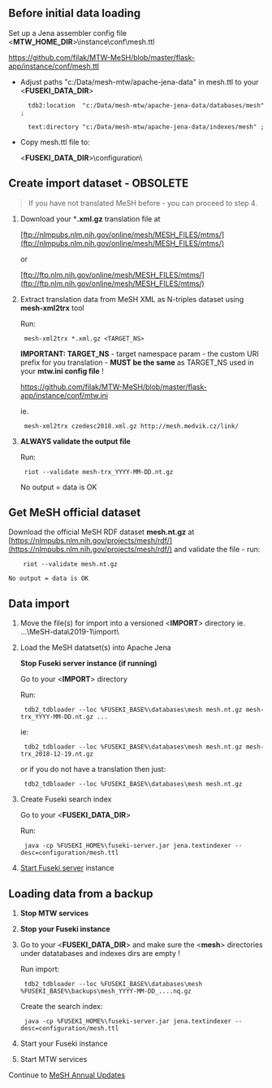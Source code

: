 ## Before initial data loading ##

Set up a Jena assembler config file <**MTW_HOME_DIR**>\instance\conf\mesh.ttl

https://github.com/filak/MTW-MeSH/blob/master/flask-app/instance/conf/mesh.ttl

* Adjust paths "c:/Data/mesh-mtw/apache-jena-data" in mesh.ttl to your <**FUSEKI_DATA_DIR**>

        tdb2:location  "c:/Data/mesh-mtw/apache-jena-data/databases/mesh" ;

        text:directory "c:/Data/mesh-mtw/apache-jena-data/indexes/mesh" ;

* Copy mesh.ttl file to:

    <**FUSEKI_DATA_DIR**>\configuration\
          
## Create import dataset - OBSOLETE ##

> If you have not translated MeSH before - you can proceed to step 4.


1. Download your ***.xml.gz** translation file at
    
    [ftp://nlmpubs.nlm.nih.gov/online/mesh/MESH_FILES/mtms/](ftp://nlmpubs.nlm.nih.gov/online/mesh/MESH_FILES/mtms/)
    
    or
    
    [ftp://ftp.nlm.nih.gov/online/mesh/MESH_FILES/mtms/](ftp://ftp.nlm.nih.gov/online/mesh/MESH_FILES/mtms/)

2. Extract translation data from MeSH XML as N-triples dataset using **mesh-xml2trx** tool
  
    Run:
    
        mesh-xml2trx *.xml.gz <TARGET_NS>

    **IMPORTANT:  TARGET_NS** - target namespace param - the custom URI prefix for you translation - **MUST be the same** as TARGET_NS used in your **mtw.ini config file** ! 

    https://github.com/filak/MTW-MeSH/blob/master/flask-app/instance/conf/mtw.ini

    ie.
    
        mesh-xml2trx czedesc2018.xml.gz http://mesh.medvik.cz/link/

3. **ALWAYS validate the output file**
    
    Run:
        
        riot --validate mesh-trx_YYYY-MM-DD.nt.gz

    No output = data is OK

## Get MeSH official dataset ##

Download the official MeSH RDF dataset **mesh.nt.gz** at [https://nlmpubs.nlm.nih.gov/projects/mesh/rdf/](https://nlmpubs.nlm.nih.gov/projects/mesh/rdf/)
   and validate the file - run:
    
        riot --validate mesh.nt.gz

    No output = data is OK

## Data import ##

1. Move the file(s) for import into a versioned <**IMPORT**> directory ie.  ...\MeSH-data\2019-1\import\

2. Load the MeSH datatset(s) into Apache Jena

    **Stop Fuseki server instance (if running)**
    
    Go to your <**IMPORT**> directory
    
    Run:
        
        tdb2_tdbloader --loc %FUSEKI_BASE%\databases\mesh mesh.nt.gz mesh-trx_YYYY-MM-DD.nt.gz ...
    
    ie:
    
        tdb2_tdbloader --loc %FUSEKI_BASE%\databases\mesh mesh.nt.gz mesh-trx_2018-12-19.nt.gz
    
    or if you do not have a translation then just:
    
        tdb2_tdbloader --loc %FUSEKI_BASE%\databases\mesh mesh.nt.gz

3. Create Fuseki search index
   
    Go to your <**FUSEKI_DATA_DIR**>
   
    Run:
    
        java -cp %FUSEKI_HOME%\fuseki-server.jar jena.textindexer --desc=configuration/mesh.ttl
    
4. [Start Fuseki server](https://github.com/filak/MTW-MeSH/wiki/Running-Fuseki-server) instance

## Loading data from a backup ##

1. **Stop MTW services**

2. **Stop your Fuseki instance**

3. Go to your <**FUSEKI_DATA_DIR**> 
and make sure the <**mesh**> directories under datatabases and indexes dirs are empty !

    Run import: 

        tdb2_tdbloader --loc %FUSEKI_BASE%\databases\mesh %FUSEKI_BASE%\backups\mesh_YYYY-MM-DD_....nq.gz

    Create the search index:

        java -cp %FUSEKI_HOME%\fuseki-server.jar jena.textindexer --desc=configuration/mesh.ttl

4. Start your Fuseki instance

5. Start MTW services

Continue to [MeSH Annual Updates](https://github.com/filak/MTW-MeSH/wiki/MeSH-Annual-Updates)